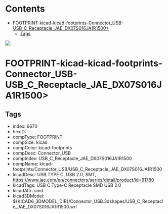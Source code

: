 



Contents
========

* [FOOTPRINT-kicad-kicad-footprints-Connector_USB-USB_C_Receptacle_JAE_DX07S016JA1R1500>](#footprint-kicad-kicad-footprints-connector_usb-usb_c_receptacle_jae_dx07s016ja1r1500)
	* [Tags](#tags)
  
![][im]
# FOOTPRINT-kicad-kicad-footprints-Connector_USB-USB_C_Receptacle_JAE_DX07S016JA1R1500>

## Tags

- index: 6670
- hexID: 
- oompType: FOOTPRINT
- oompSize: kicad
- oompColor: kicad-footprints
- oompDesc: Connector_USB
- oompIndex: USB_C_Receptacle_JAE_DX07S016JA1R1500
- oompName: kicad-footprints/Connector_USB/USB_C_Receptacle_JAE_DX07S016JA1R1500
- kicadDesc: USB TYPE C, USB 2.0, SMT, https://www.jae.com/en/connectors/series/detail/product/id=91780
- kicadTags: USB C Type-C Receptacle SMD USB 2.0
- kicadAttr: smd
- kicad3DModel: ${KICAD6_3DMODEL_DIR}/Connector_USB.3dshapes/USB_C_Receptacle_JAE_DX07S016JA1R1500.wrl



[im]: image.png
